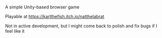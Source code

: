 A simple Unity-based browser game

Playable at https://karlthefish.itch.io/natthelabrat

Not in active development, but I might come back to polish and fix bugs if I feel like it
